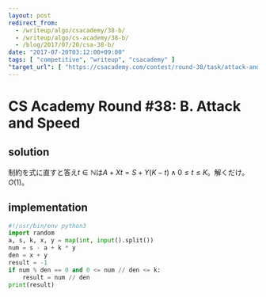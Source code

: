 ```yaml
---
layout: post
redirect_from:
  - /writeup/algo/csacademy/38-b/
  - /writeup/algo/cs-academy/38-b/
  - /blog/2017/07/20/csa-38-b/
date: "2017-07-20T03:12:00+09:00"
tags: [ "competitive", "writeup", "csacademy" ]
"target_url": [ "https://csacademy.com/contest/round-38/task/attack-and-speed/" ]
---
```


# CS Academy Round #38: B. Attack and Speed

## solution

制約を式に直すと答え$t \in \mathbb{N}$は$A + Xt = S + Y(K - t) \land 0 \le t \le K$。解くだけ。$O(1)$。

## implementation

``` python
#!/usr/bin/env python3
import random
a, s, k, x, y = map(int, input().split())
num = s - a + k * y
den = x + y
result = -1
if num % den == 0 and 0 <= num // den <= k:
    result = num // den
print(result)
```
